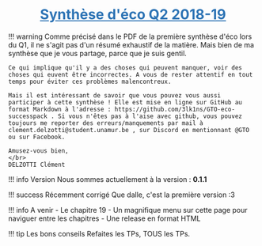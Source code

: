 <style>
    /**
        *{
            color : black;
            font-family : Arial;
        }
        
        body
        {
            background-color : white;
        }
        **/
        
        /** Title style **/
    
        h1
        {
            text-align : center;
        }
    
    
        h1, h2, h3
        {
            color : #2e74b5;
            text-decoration : underline;
        }
    
        h4, h5, h6
        {
            color : #3f6d94;
            text-decoration : bold;
        }
    
        /** Table formating **/
        
        table{
          margin-top : 1%;
          margin-bottom: 1%;
          border : 2px solid black;
        }

        .table_red{
            border : 3px solid red;
        }
    
        .table_show{
            width: 90%;
            border: 2px solid black;
            padding : 5%;
            border-radius: 10px 10px 10px;
        }
    
        .table_show tr td
        {
            width: 40%;
            height : auto;
        }
    
        /** Block effects **/
    
        .center_block
        {
            display: block;
            margin-left: auto;
            margin-right: auto;
            width: 60%;
        }
    
        .red_block
        {
            background-color : red;
        }
    
        .blue_block
        {
            background-color : blue;
        }
    
        .green_block
        {
            background-color : green;
        }
    
        .salmon_block
        {
            background-color : salmon;
        }
    
    
        /** line effect **/
    
        .center_line
        {
            text-align: center;
        }
    
        .red_line
        {
            color : red;
        }
    
        .blue_line
        {
            color : blue;
        }
    
        .green_line
        {
            color : green;
        }
    
        .salmon_line
        {
            color : salmon;
        }
    
        .bold
        {
          font-weight : bold;
        }
    
        .underline
        {
          text-decoration : underline;
        }
    
        /** Global list effects **/
    
        ul, li
        {
          margin-left : 2%;
        }
    
        /** ul list decoration **/
    
        ul
        {
          list-style-type: disc;
        }
    
        ul li ul
        {
          list-style-type: circle;
        }
    
        ul li ul li ul
        {
          list-style-type: square;
        }
    
        ul li ul li ul li ul
        {
          list-style-type: lower-latin;
        }
    
        ul li ul li ul li ul li ul
        {
          list-style-type: decimal;
        }
    
        /** ol list decoration **/
    
        ol
        {
          list-style-type: decimal;
        }
    
        ol li ol
        {
          list-style-type: upper-alpha;
        }
    
        ol li ol li ol
        {
          list-style-type: lower-alpha;
        }
    
        ol li ol li ol li ol
        {
          list-style-type: upper-roman;
        }
    
        ol li ol li ol li ol li ol
        {
          list-style-type: lower-roman;
        }
</style>

# Synthèse d'éco Q2 2018-19

!!! warning
    Comme précisé dans le PDF de la première synthèse d'éco lors du Q1, il ne s'agit pas d'un résumé exhaustif de la matière. Mais bien de ma synthèse que je vous partage, parce que je suis gentil.

    Ce qui implique qu'il y a des choses qui peuvent manquer, voir des choses qui euvent être incorrectes. A vous de rester attentif en tout temps pour éviter ces problèmes malencontreux.

    Mais il est intéressant de savoir que vous pouvez vous aussi participer à cette synthèse ! Elle est mise en ligne sur GitHub au format Markdown à l'adresse : https://github.com/3lk1ns/GTO-eco-successpack . Si vous n'êtes pas à l'aise avec github, vous pouvez toujours me reporter des erreurs/manquements par mail à clement.delzotti@student.unamur.be , sur Discord en mentionnant @GTO ou sur Facebook.

    Amusez-vous bien,
    </br>
    DELZOTTI Clément

!!! info Version
    Nous sommes actuellement à la version : **0.1.1**

!!! success Récemment corrigé
    Que dalle, c'est la première version :3

!!! info A venir
    - Le chapitre 19
    - Un magnifique menu sur cette page pour naviguer entre les chapitres
    - Une release en format HTML

!!! tip Les bons conseils
    Refaites les TPs, TOUS les TPs.
